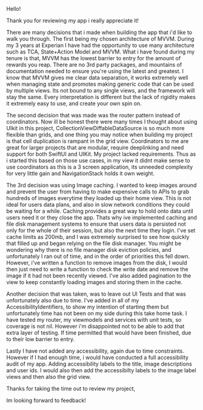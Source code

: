 Hello!

Thank you for reviewing my app i really appreciate it!

There are many decisions that i made when building the app that i'd like to walk you through. The first being my chosen architecture of MVVM. During my 3 years at Experian I have had the opportunity to use many architecture such as TCA, State+Action Model and MVVM. What i have found during my tenure is that, MVVM has the lowest barrier to entry for the amount of rewards you reap. There are no 3rd party packages, and mountains of documentation needed  to ensure you're using the latest and greatest. I know that MVVM gives me clear data separation, it works extremely well when managing state and promotes making generic code that can be used by multiple views. Its not bound to any single views, and the framework will stay the same. Every interpretation is different but the lack of rigidity makes it extremely easy to use, and create your own spin on.

The second decision that was made was the router pattern instead of coordinators. Now ill be honest there were many times I thought about using UIkit in this project, CollectionViewDiffableDataSource is so much more flexible than grids, and one thing you may notice when building my project is that cell duplication is rampant in the grid view. Coordinators to me are great for larger projects that are modular, require deeplinking and need support for both SwiftUI and UIKit. My project lacked requirements. Thus as i started this based on those use cases, in my view it didnt make sense to use coordinators as this is a 3 screen application, its unneeded complexity for very little gain and NavigationStack holds it own weight. 

The 3rd decision was using Image caching. I wanted to keep images around and prevent the user from having to make expensive calls to APIs to grab hundreds of images everytime they loaded up their home view. This is not ideal for users data plans, and also in slow network conditions they could be waiting for a while. Caching provides a great way to hold onto data until users need it or they close the app. Thats why ive implemented caching and file disk management systems to ensure that users data is persisted not only for the whole of their session, but also the next time they login. I've set cache limits as 200mb, and I was extremely surprised to see how quickly that filled up and began relying on the file disk manager. You might be wondering why there is no file manager disk eviction policies, and unfortunately I ran out of time, and in the order of priorities this fell down. However, i've written a function to remove images from the disk, I would then just need to write a function to check the write date and remove the image if it had not been recently viewed. I've also added pagination to the view to keep constantly loading images and storing them in the cache. 

Another decision that was taken, was to leave out UI Tests and that was unfortunately also due to time. I've added in all of my AccessibilityIdentifiers, to show my intention of starting them but unfortunately time has not been on my side during this take home task. I have tested my router, my viewmodels and services with unit tests, so coverage is not nil. However i'm disappointed not to be able to add that extra layer of testing. If time permitted that would have been finished, due to their low barrier to entry. 

Lastly I have not added any accessibility, again due to time constraints. However if I had enough time, i would have conducted a full accessibility audit of my app. Adding accessibility labels to the title, image descriptions and user ids. I would also then add the accessibilty labels to the image label views and then also the grid view.

Thanks for taking the time out to review my project, 

Im looking forward to feedback!
